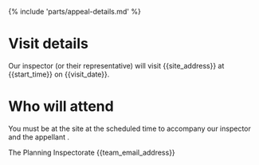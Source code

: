 {% include 'parts/appeal-details.md' %}

# Visit details

Our inspector (or their representative) will visit {{site_address}} at {{start_time}} on {{visit_date}}.

# Who will attend

You must be at the site at the scheduled time to accompany our inspector and the appellant .

The Planning Inspectorate
{{team_email_address}}
